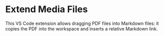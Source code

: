 # Extend Media Files

This VS Code extension allows dragging PDF files into Markdown files: it copies the PDF into the workspace and inserts a relative Markdown link.
